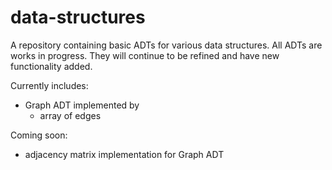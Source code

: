 # data-structures

A repository containing basic ADTs for various data structures. 
All ADTs are works in progress. They will continue to be refined and have new functionality added.

Currently includes:
- Graph ADT implemented by
  - array of edges

Coming soon:
- adjacency matrix implementation for Graph ADT
